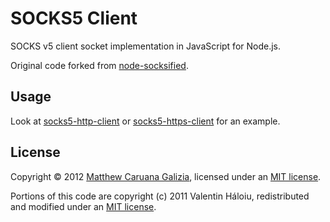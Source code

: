# SOCKS5 Client #

SOCKS v5 client socket implementation in JavaScript for Node.js.

Original code forked from [node-socksified](https://github.com/vially/node-socksified).

## Usage ##

Look at [socks5-http-client](https://github.com/mattcg/socks5-http-client) or [socks5-https-client](https://github.com/mattcg/socks5-https-client) for an example.

## License ##

Copyright © 2012 [Matthew Caruana Galizia](http://twitter.com/mcaruanagalizia), licensed under an [MIT license](http://mattcg.mit-license.org/).

Portions of this code are copyright (c) 2011 Valentin Háloiu, redistributed and modified under an [MIT license](https://github.com/vially/node-socksified/blob/master/LICENSE).
